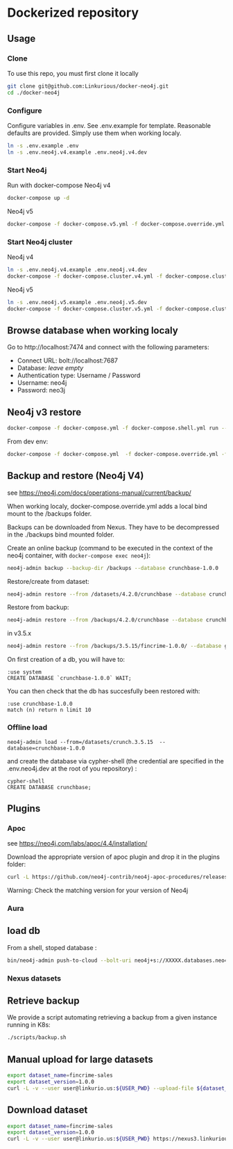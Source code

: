 # Dockerized repository

## Usage

### Clone

To use this repo, you must first clone it locally

```sh
git clone git@github.com:Linkurious/docker-neo4j.git
cd ./docker-neo4j
```

### Configure

Configure variables in .env. See .env.example for template.
Reasonable defaults are provided. Simply use them when working localy.

```sh
ln -s .env.example .env
ln -s .env.neo4j.v4.example .env.neo4j.v4.dev
```

### Start Neo4j

Run with docker-compose
Neo4j v4

```sh
docker-compose up -d
```

Neo4j v5

```sh
docker-compose -f docker-compose.v5.yml -f docker-compose.override.yml up -d
```

### Start Neo4j cluster

Neo4j v4

```sh
ln -s .env.neo4j.v4.example .env.neo4j.v4.dev
docker-compose -f docker-compose.cluster.v4.yml -f docker-compose.cluster.override.yml up -d

```
Neo4j v5

```sh
ln -s .env.neo4j.v5.example .env.neo4j.v5.dev
docker-compose -f docker-compose.cluster.v5.yml -f docker-compose.cluster.override.yml up -d

```

## Browse database when working localy

Go to http://localhost:7474 and connect with the following parameters:

- Connect URL: bolt://localhost:7687
- Database: _leave empty_
- Authentication type: Username / Password
- Username: neo4j
- Password: neo3j

## Neo4j v3 restore

```sh
docker-compose -f docker-compose.yml -f docker-compose.shell.yml run --rm neo4j bash
```
From dev env:
```sh
docker-compose -f docker-compose.yml  -f docker-compose.override.yml -f docker-compose.shell.yml run --rm neo4j bash
```

## Backup and restore (Neo4j V4)

see https://neo4j.com/docs/operations-manual/current/backup/

When working localy, docker-compose.override.yml adds a local bind mount to the /backups folder.

Backups can be downloaded from Nexus. They have to be decompressed in the ./backups bind mounted folder.

Create an online backup (command to be executed in the context of the neo4j container, with `docker-compose exec neo4j`):

```sh
neo4j-admin backup --backup-dir /backups --database crunchbase-1.0.0
```

Restore/create from dataset:

```sh
neo4j-admin restore --from /datasets/4.2.0/crunchbase --database crunchbase-1.0.0  --verbose
```

Restore from backup:

```sh
neo4j-admin restore --from /backups/4.2.0/crunchbase --database crunchbase-1.0.0 --verbose
```
in v3.5.x

```sh
neo4j-admin restore --from /backups/3.5.15/fincrime-1.0.0/ --database graph.db
```

On first creation of a db, you will have to:

```
:use system
CREATE DATABASE `crunchbase-1.0.0` WAIT;
```

You can then check that the db has succesfully been restored with:

```
:use crunchbase-1.0.0
match (n) return n limit 10
```

### Offline load

```
neo4j-admin load --from=/datasets/crunch.3.5.15  --database=crunchbase-1.0.0
```

and create the database via cypher-shell (the credential are specified in the .env.neo4j.dev at the root of you repository) :

```
cypher-shell
CREATE DATABASE crunchbase;
```

## Plugins
### Apoc

see https://neo4j.com/labs/apoc/4.4/installation/

Download the appropriate version of apoc plugin and drop it in the plugins folder:

```sh
curl -L https://github.com/neo4j-contrib/neo4j-apoc-procedures/releases/download/4.4.0.11/apoc-4.4.0.11-all.jar -o plugins/apoc-4.4.0.11-all.jar
```

Warning: Check the matching version for your version of Neo4j

### Aura
## load db
From a shell, stoped database :

```sh
bin/neo4j-admin push-to-cloud --bolt-uri neo4j+s://XXXXX.databases.neo4j.io --database=fincrime-1.0.0 --overwrite
```

### Nexus datasets

## Retrieve backup

We provide a script automating retrieving a backup from a given instance running in K8s:

```sh
./scripts/backup.sh
```

## Manual upload for large datasets

```sh
export dataset_name=fincrime-sales
export dataset_version=1.0.0
curl -L -v --user user@linkurio.us:${USER_PWD} --upload-file ${dataset_name}-${dataset_version}.backup https://nexus3.linkurious.net/repository/datasets/com/linkurious/neo4j/5.24.21/${dataset_name}/${dataset_name}-${dataset_version}.backup
```

## Download dataset

```sh
export dataset_name=fincrime-sales
export dataset_version=1.0.0
curl -L -v --user user@linkurio.us:${USER_PWD} https://nexus3.linkurious.net/repository/datasets/com/linkurious/neo4j/4.2.4/${dataset_name}/${dataset_name}-${dataset_version}.tgz
```

